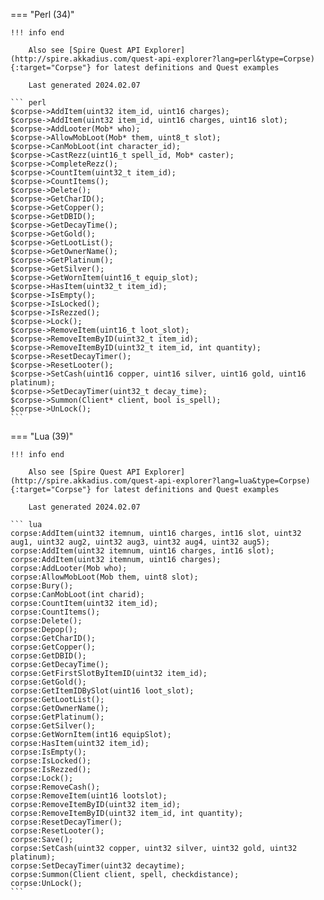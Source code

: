 === "Perl (34)"

    !!! info end

        Also see [Spire Quest API Explorer](http://spire.akkadius.com/quest-api-explorer?lang=perl&type=Corpse){:target="Corpse"} for latest definitions and Quest examples

        Last generated 2024.02.07

    ``` perl
    $corpse->AddItem(uint32 item_id, uint16 charges);
    $corpse->AddItem(uint32 item_id, uint16 charges, uint16 slot);
    $corpse->AddLooter(Mob* who);
    $corpse->AllowMobLoot(Mob* them, uint8_t slot);
    $corpse->CanMobLoot(int character_id);
    $corpse->CastRezz(uint16_t spell_id, Mob* caster);
    $corpse->CompleteRezz();
    $corpse->CountItem(uint32_t item_id);
    $corpse->CountItems();
    $corpse->Delete();
    $corpse->GetCharID();
    $corpse->GetCopper();
    $corpse->GetDBID();
    $corpse->GetDecayTime();
    $corpse->GetGold();
    $corpse->GetLootList();
    $corpse->GetOwnerName();
    $corpse->GetPlatinum();
    $corpse->GetSilver();
    $corpse->GetWornItem(uint16_t equip_slot);
    $corpse->HasItem(uint32_t item_id);
    $corpse->IsEmpty();
    $corpse->IsLocked();
    $corpse->IsRezzed();
    $corpse->Lock();
    $corpse->RemoveItem(uint16_t loot_slot);
    $corpse->RemoveItemByID(uint32_t item_id);
    $corpse->RemoveItemByID(uint32_t item_id, int quantity);
    $corpse->ResetDecayTimer();
    $corpse->ResetLooter();
    $corpse->SetCash(uint16 copper, uint16 silver, uint16 gold, uint16 platinum);
    $corpse->SetDecayTimer(uint32_t decay_time);
    $corpse->Summon(Client* client, bool is_spell);
    $corpse->UnLock();
    ```
=== "Lua (39)"

    !!! info end

        Also see [Spire Quest API Explorer](http://spire.akkadius.com/quest-api-explorer?lang=lua&type=Corpse){:target="Corpse"} for latest definitions and Quest examples

        Last generated 2024.02.07

    ``` lua
    corpse:AddItem(uint32 itemnum, uint16 charges, int16 slot, uint32 aug1, uint32 aug2, uint32 aug3, uint32 aug4, uint32 aug5);
    corpse:AddItem(uint32 itemnum, uint16 charges, int16 slot);
    corpse:AddItem(uint32 itemnum, uint16 charges);
    corpse:AddLooter(Mob who);
    corpse:AllowMobLoot(Mob them, uint8 slot);
    corpse:Bury();
    corpse:CanMobLoot(int charid);
    corpse:CountItem(uint32 item_id);
    corpse:CountItems();
    corpse:Delete();
    corpse:Depop();
    corpse:GetCharID();
    corpse:GetCopper();
    corpse:GetDBID();
    corpse:GetDecayTime();
    corpse:GetFirstSlotByItemID(uint32 item_id);
    corpse:GetGold();
    corpse:GetItemIDBySlot(uint16 loot_slot);
    corpse:GetLootList();
    corpse:GetOwnerName();
    corpse:GetPlatinum();
    corpse:GetSilver();
    corpse:GetWornItem(int16 equipSlot);
    corpse:HasItem(uint32 item_id);
    corpse:IsEmpty();
    corpse:IsLocked();
    corpse:IsRezzed();
    corpse:Lock();
    corpse:RemoveCash();
    corpse:RemoveItem(uint16 lootslot);
    corpse:RemoveItemByID(uint32 item_id);
    corpse:RemoveItemByID(uint32 item_id, int quantity);
    corpse:ResetDecayTimer();
    corpse:ResetLooter();
    corpse:Save();
    corpse:SetCash(uint32 copper, uint32 silver, uint32 gold, uint32 platinum);
    corpse:SetDecayTimer(uint32 decaytime);
    corpse:Summon(Client client, spell, checkdistance);
    corpse:UnLock();
    ```
